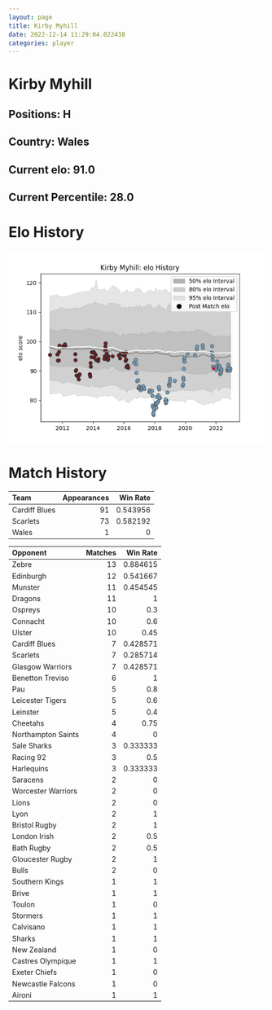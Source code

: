 ```yaml
---  
layout: page  
title: Kirby Myhill  
date: 2022-12-14 11:29:04.022438  
categories: player  
---
```

# Kirby Myhill

## Positions: H

## Country: Wales

## Current elo: 91.0

## Current Percentile: 28.0

# Elo History


![elo history](history_KirbyMyhill.png)
# Match History


| Team          |   Appearances |   Win Rate |
|:--------------|--------------:|-----------:|
| Cardiff Blues |            91 |   0.543956 |
| Scarlets      |            73 |   0.582192 |
| Wales         |             1 |   0        |

| Opponent           |   Matches |   Win Rate |
|:-------------------|----------:|-----------:|
| Zebre              |        13 |   0.884615 |
| Edinburgh          |        12 |   0.541667 |
| Munster            |        11 |   0.454545 |
| Dragons            |        11 |   1        |
| Ospreys            |        10 |   0.3      |
| Connacht           |        10 |   0.6      |
| Ulster             |        10 |   0.45     |
| Cardiff Blues      |         7 |   0.428571 |
| Scarlets           |         7 |   0.285714 |
| Glasgow Warriors   |         7 |   0.428571 |
| Benetton Treviso   |         6 |   1        |
| Pau                |         5 |   0.8      |
| Leicester Tigers   |         5 |   0.6      |
| Leinster           |         5 |   0.4      |
| Cheetahs           |         4 |   0.75     |
| Northampton Saints |         4 |   0        |
| Sale Sharks        |         3 |   0.333333 |
| Racing 92          |         3 |   0.5      |
| Harlequins         |         3 |   0.333333 |
| Saracens           |         2 |   0        |
| Worcester Warriors |         2 |   0        |
| Lions              |         2 |   0        |
| Lyon               |         2 |   1        |
| Bristol Rugby      |         2 |   1        |
| London Irish       |         2 |   0.5      |
| Bath Rugby         |         2 |   0.5      |
| Gloucester Rugby   |         2 |   1        |
| Bulls              |         2 |   0        |
| Southern Kings     |         1 |   1        |
| Brive              |         1 |   1        |
| Toulon             |         1 |   0        |
| Stormers           |         1 |   1        |
| Calvisano          |         1 |   1        |
| Sharks             |         1 |   1        |
| New Zealand        |         1 |   0        |
| Castres Olympique  |         1 |   1        |
| Exeter Chiefs      |         1 |   0        |
| Newcastle Falcons  |         1 |   0        |
| Aironi             |         1 |   1        |